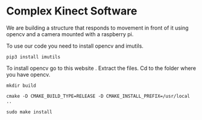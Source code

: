 # Complex Kinect Software

We are building a structure that responds to movement in front of it using opencv and a
camera mounted with a raspberry pi.

To use our code you need to install opencv and imutils.

`pip3 install imutils`

To install opencv go to this website <fill in website here>. Extract the files.
Cd to the folder where you have opencv.

`mkdir build`

`cmake -D CMAKE_BUILD_TYPE=RELEASE -D CMAKE_INSTALL_PREFIX=/usr/local ..`

`sudo make install`
